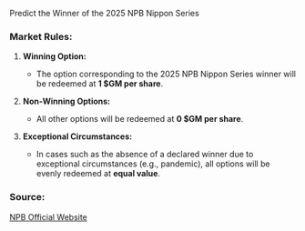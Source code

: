 Predict the Winner of the 2025 NPB Nippon Series

### Market Rules:
1. **Winning Option:**  
   - The option corresponding to the 2025 NPB Nippon Series winner will be redeemed at **1 $GM per share**.

2. **Non-Winning Options:**  
   - All other options will be redeemed at **0 $GM per share**.

3. **Exceptional Circumstances:**  
   - In cases such as the absence of a declared winner due to exceptional circumstances (e.g., pandemic), all options will be evenly redeemed at **equal value**.

### Source:  
[NPB Official Website](https://npb.jp/eng/)

